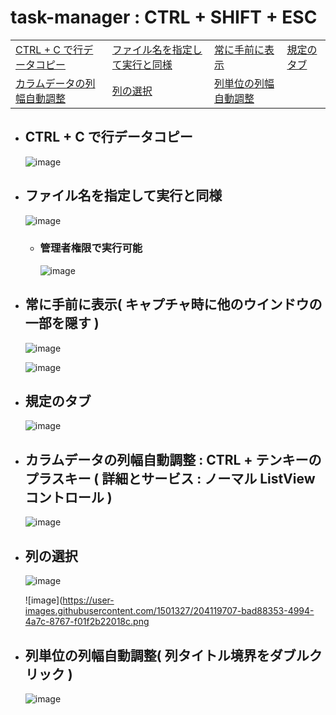 # task-manager : CTRL + SHIFT + ESC

|  |  |  |  |
| -- | -- | -- | -- |
| [CTRL + C で行データコピー](#user-content-ctrl--c-で行データコピー) | [ファイル名を指定して実行と同様](#user-content-ファイル名を指定して実行と同様) | [常に手前に表示](#user-content-常に手前に表示-キャプチャ時に他のウインドウの一部を隠す- ) | [規定のタブ](#user-content-規定のタブ) | 
| [カラムデータの列幅自動調整](#user-content-カラムデータの列幅自動調整--ctrl--テンキーのプラスキー--詳細とサービス--ノーマル-listview-コントロール-) | [列の選択](#user-content-列の選択) | [列単位の列幅自動調整](#useruser-content-列単位の列幅自動調整-列タイトル境界をダブルクリック-) |  |

- ## CTRL + C で行データコピー
  ![image](https://user-images.githubusercontent.com/1501327/204114010-807b9c19-74e5-480d-b8db-3214df7cceb6.png)

- ## ファイル名を指定して実行と同様
  ![image](https://user-images.githubusercontent.com/1501327/204114200-02adb06a-1f1f-4d05-990c-67b484feb42f.png)

  - ### 管理者権限で実行可能
    ![image](https://user-images.githubusercontent.com/1501327/204114283-4a03231a-51f2-4a2e-9305-2ca8886ae76d.png)

- ## 常に手前に表示( キャプチャ時に他のウインドウの一部を隠す )
  ![image](https://user-images.githubusercontent.com/1501327/204114315-dab0ccdc-5d8e-430a-b840-bee2dd6e62b7.png)

  ![image](https://user-images.githubusercontent.com/1501327/204119357-4d2564fc-7a53-4b8c-9414-3480c8750e22.png)


- ## 規定のタブ
  ![image](https://user-images.githubusercontent.com/1501327/204119107-391538fd-2935-4846-b3ae-5daf93292981.png)
  
  
- ## カラムデータの列幅自動調整 : CTRL + テンキーのプラスキー ( 詳細とサービス : ノーマル ListView コントロール )
  ![image](https://user-images.githubusercontent.com/1501327/204119647-062a08d7-b6f5-4075-9969-40a9c3b37298.png)
  
- ## 列の選択
  ![image](https://user-images.githubusercontent.com/1501327/204119689-9603094f-e137-4470-848e-728337f6e3b2.png)

  ![image](https://user-images.githubusercontent.com/1501327/204119707-bad88353-4994-4a7c-8767-f01f2b22018c.png
  
  
- ## 列単位の列幅自動調整( 列タイトル境界をダブルクリック )
  ![image](https://user-images.githubusercontent.com/1501327/204120139-12e1c3fe-0142-4a67-bbb5-6c4775526e6e.png)

  
